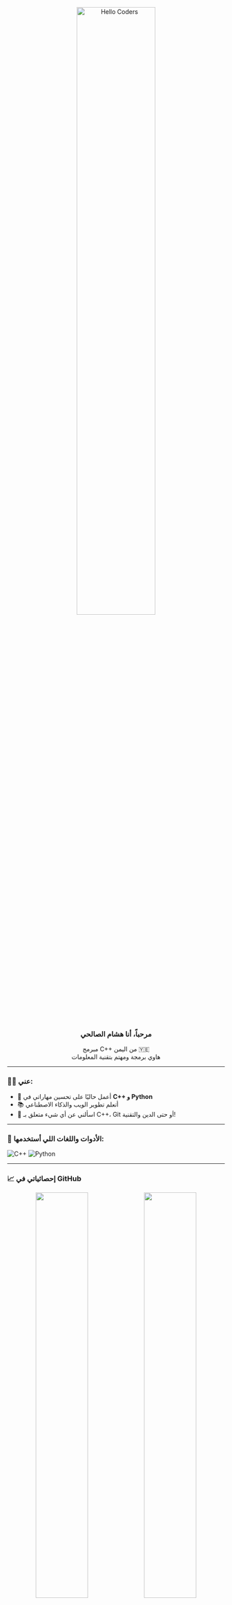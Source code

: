 <div align="center">

<img src="https://github.com/SP-XD/SP-XD/blob/main/images/hellocoders_rounded.gif?raw=true" alt="Hello Coders" width="60%" />

### مرحباً، أنا هشام الصالحي
مبرمج C++ من اليمن 🇾🇪  
هاوي برمجة ومهتم بتقنية المعلومات



</div>

---

### 👨‍💻 عني:
- 🔭 أعمل حاليًا على تحسين مهاراتي في **C++ و Python**
- 📚 أتعلم تطوير الويب والذكاء الاصطناعي
- 💬 اسألني عن أي شيء متعلق بـ C++، Git أو حتى الدين والتقنية!

---

### 🧰 الأدوات واللغات اللي أستخدمها:

![C++](https://img.shields.io/badge/C%2B%2B-00599C?style=flat&logo=c%2B%2B&logoColor=white)
![Python](https://img.shields.io/badge/Python-FFD43B?style=flat&logo=python&logoColor=darkgreen)


---

### 📈 إحصائياتي في GitHub

<div align="center">
<img src="https://github-readme-stats.vercel.app/api?username=your-username&show_icons=true&theme=dark&count_private=true" width="49%">
<img src="https://github-readme-stats.vercel.app/api/top-langs/?username=your-username&layout=compact&theme=dark" width="49%">
</div>

---

### ☕ للتواصل معي:

[![Gmail](https://img.shields.io/badge/Gmail-%2312100E.svg?&style=flat&logo=gmail&logoColor=white)](mailto:hishamhanialsalhi@gmail.com)

---



</div>
